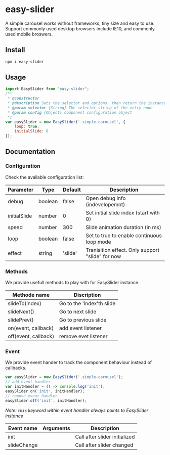 # easy-slider
A simple carousel works without frameworks, tiny size and easy to use.
Support commonly used desktop browsers include IE10, and commonly used mobile broswers.
## Install
```bash
npm i easy-slider
```
## Usage
```javascript
import EasySlider from "easy-slider";
/**
 * @constructor
 * @description Sets the selector and options, then return the instance
 * @param selector {String} The selector string of the entry node
 * @param config {Object} Component configuration object
 */
var easySlider = new EasySlider('.simple-carousel', {
    loop: true,
    initialSlide: 0
});
```
## Documentation
### Configuration
Check the available configuration list:

| Parameter | Type | Default | Description |
| ---------- | ----------- | ----------- | ----------- |
| debug | boolean | false | Open debug info (indevelopemnt) |
| initialSlide | number | 0 | Set initial slide index (start with 0) |
| speed | number | 300 | Slide animation duration (in ms) |
| loop | boolean | false | Set to true to enable continuous loop mode |
| effect | string | 'slide' | Tranisition effect. Only support "slide" for now |

### Methods
We provide usefull methods to play with for EasySlider instance.

| Methode name | Discription |
| ---------- | -----------|
| slideTo(index) | Go to the 'index'th slide  |
| slideNext() | Go to next slide |
| slidePrev() | Go to previous slide |
| on(event, callback) | add event listener |
| off(event, callback) | remove evet listener |

### Event
We provide event hander to track the component behaviour instead of callbacks.
```javascript
var easySlider = new EasySlider('.simple-carousel');
// add event handler
var initHandler = () => console.log('init');
easySlider.on('init', initHandler);
// remove event handler
easySlider.off('init', initHandler);
```
*Note: `this` keyword within event handler always points to EasySlider instance*

| Event name | Arguments | Description |
| ---------- | -----------| -----------|
| init |  | Call after slider initialized |
| slideChange | | Call after slider changed